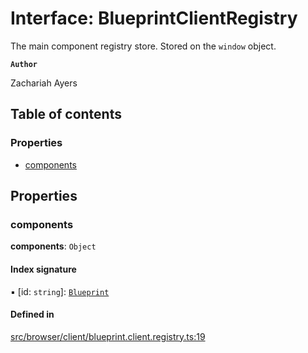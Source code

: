 # Interface: BlueprintClientRegistry

The main component registry store. Stored on the <code>window</code> object.

**`Author`**

Zachariah Ayers

## Table of contents

### Properties

- [components](BlueprintClientRegistry.md#components)

## Properties

### components

 **components**: `Object`

#### Index signature

▪ [id: `string`]: [`Blueprint`](../classes/Blueprint.md)

#### Defined in

[src/browser/client/blueprint.client.registry.ts:19](https://github.com/zjayers/AssembleJS/blob/b7f8979/src/browser/client/blueprint.client.registry.ts#L19)
